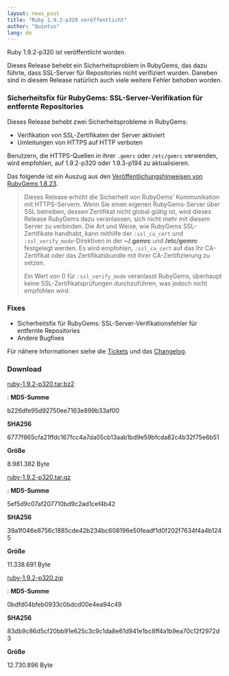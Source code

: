 ```yaml
---
layout: news_post
title: "Ruby 1.9.2-p320 veröffentlicht"
author: "Quintus"
lang: de
---
```


Ruby 1.9.2-p320 ist veröffentlicht worden.

Dieses Release behebt ein Sicherheitsproblem in RubyGems, das dazu
führte, dass SSL-Server für Repositories nicht verifiziert wurden.
Daneben sind in diesem Release natürlich auch viele weitere Fehler
behoben worden.

### Sicherheitsfix für RubyGems: SSL-Server-Verifikation für entfernte Repositories

Dieses Release behebt zwei Sicherheitsprobleme in RubyGems:

* Verifikation von SSL-Zertifikaten der Server aktiviert
* Umleitungen von HTTPS auf HTTP verboten

Benutzern, die HTTPS-Quellen in ihrer `.gemrc` oder `/etc/gemrc`
verwenden, wird empfohlen, auf 1.9.2-p320 oder 1.9.3-p194 zu
aktualisieren.

Das folgende ist ein Auszug aus den [Veröffentlichungshinweisen von
RubyGems 1.8.23][1].

> Dieses Release erhöht die Sicherheit von RubyGems’ Kommunikation mit
> HTTPS-Servern. Wenn Sie einen eigenen RubyGems-Server über SSL
> betreiben, dessen Zertifikat nicht global gültig ist, wird dieses
> Release RubyGems dazu veranlassen, sich nicht mehr mit diesem Server
> zu verbinden.
> Die Art und Weise, wie RubyGems SSL-Zertifikate handhabt, kann
> mithilfe der `:ssl_ca_cert` und `:ssl_verify_mode`-Direktiven in der
> **~/.gemrc** und **/etc/gemrc** festgelegt werden. Es wird empfohlen,
> `:ssl_ca_cert` auf das Ihr CA-Zertifikat oder das Zertifikatsbundle
> mit Ihrer CA-Zertifizierung zu setzen.
>
> Ein Wert von 0 für `:ssl_verify_mode` veranlasst RubyGems, überhaupt
> keine SSL-Zertifikatsprüfungen durchzuführen, was jedoch nicht
> empfohlen wird.

### Fixes

* Sicherheitsfix für RubyGems: SSL-Server-Verifikationsfehler für
  entfernte Repositories
* Andere Bugfixes

Für nähere Informationen siehe die [Tickets][2] und das [Changelog][3].

### Download

[ruby-1.9.2-p320.tar.bz2][4]

: **MD5-Summe**

  b226dfe95d92750ee7163e899b33af00

  **SHA256**

  6777f865cfa21ffdc167fcc4a7da05cb13aab1bd9e59bfcda82c4b32f75e6b51

  **Größe**

  8\.981.382 Byte

[ruby-1.9.2-p320.tar.gz][5]

: **MD5-Summe**

  5ef5d9c07af207710bd9c2ad1cef4b42

  **SHA256**

  39a1f046e8756c1885cde42b234bc608196e50feadf1d0f202f7634f4a4b1245

  **Größe**

  11\.338.691 Byte

[ruby-1.9.2-p320.zip][6]

: **MD5-Summe**

  0bdfd04bfeb0933c0bdcd00e4ea94c49

  **SHA256**

  83db9c86d5cf20bb91e625c3c9c1da8e61d941e1bc8ff4a1b9ea70c12f2972d3

  **Größe**

  12\.730.896 Byte



[1]: https://github.com/rubygems/rubygems/blob/1.8/History.txt
[2]: https://bugs.ruby-lang.org/projects/ruby-192/issues?set_filter=1&amp;status_id=5
[3]: http://svn.ruby-lang.org/repos/ruby/tags/v1_9_2_320/ChangeLog
[4]: ftp://ftp.ruby-lang.org/pub/ruby/1.9/ruby-1.9.2-p320.tar.bz2
[5]: ftp://ftp.ruby-lang.org/pub/ruby/1.9/ruby-1.9.2-p320.tar.gz
[6]: ftp://ftp.ruby-lang.org/pub/ruby/1.9/ruby-1.9.2-p320.zip
